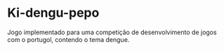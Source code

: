 # Ki-dengu-pepo
Jogo implementado para uma competição de desenvolvimento de jogos com o portugol, contendo o tema dengue.
